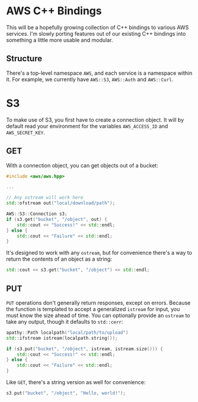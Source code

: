 AWS C++ Bindings
================
This will be a hopefully growing collection of C++ bindings to various AWS
services. I'm slowly porting features out of our existing C++ bindings into
something a little more usable and modular.

Structure
---------
There's a top-level namespace `AWS`, and each service is a namespace within
it. For example, we currently have `AWS::S3`, `AWS::Auth` and `AWS::Curl`.

S3
=====
To make use of S3, you first have to create a connection object. It will by
default read your environment for the variables `AWS_ACCESS_ID` and
`AWS_SECRET_KEY`.

GET
---
With a connection object, you can get objects out of a bucket:

```c++
#include <aws/aws.hpp>

...

// Any ostream will work here
std::ofstream out("local/download/path");

AWS::S3::Connection s3;
if (s3.get("bucket", "/object", out) {
    std::cout << "Success!" << std::endl;
} else {
    std::cout << "Failure" << std::endl;
}
```

It's designed to work with any `ostream`, but for convenience there's a way to
return the contents of an object as a string:

```c++
std::cout << s3.get("bucket", "/object") << std::endl;
```

PUT
---
`PUT` operations don't generally return responses, except on errors. Because
the function is templated to accept a generalized `istream` for input, you must
know the size ahead of time. You can optionally provide an `ostream` to take
any output, though it defaults to `std::cerr`:

```c++
apathy::Path localpath("local/path/to/upload")
std::ifstream istream(localpath.string());

if (s3.put("bucket", "/object", istream, istream.size())) {
    std::cout << "Success!" << std::endl;
} else {
    std::cout << "Failure" << std::endl;
}
```

Like `GET`, there's a string version as well for convenience:

```c++
s3.put("bucket", "/object", "Hello, world!");
```